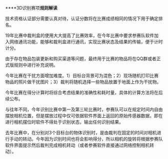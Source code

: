 ****3D识别赛项**规则解读**

技术资格认证部分需要认真对待，认证分数将在比赛成绩相同的情况下用于确定排名。

19年比赛中裁判盒的使用大大提高了比赛效率，在今年比赛中要求参赛队软件加入网络通讯功能，能够和裁判盒进行通讯，实现比赛状态及结果的传输，便于计时计分。

由于存在物品包装更新和购买渠道等问题，最终用于比赛的物品将在QQ群或者正式版规则中进行补充说明。

今年比赛在干扰方面增加难度。1）目标台背景可为混色；2）现场随机打印比赛物品的照片做干扰图片；3）裁判将随机选择一些物品放置于地面上作为干扰物。

今年比赛在得分计算时将综合考虑结果的准确性和耗时量，具体的计算方法将在后续公布。


与往年不同，今年识别比赛中第一及第三轮比赛时，参赛队可以在规定时间内自由摆放相机位置，但是摆放过程中仅可依据软件界面上返回的原始传感器数据，即在进行相机摆位时软件不得处于识别状态，输出任何识别结果。

去年比赛中，在分别对3个目标台的物体识别时，是由裁判在固定的时间对相机进行手动的转动。今年因为识别时间也将会影响得分，所以相机的旋转将根据参赛队软件界面提示然后裁判完成相机转动（或者参赛软件直接通过网络控制相机转动）。
